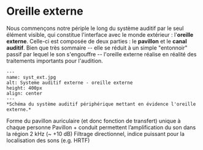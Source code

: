 
# Oreille externe

Nous commençons notre périple le long du système auditif par le seul élément visible, qui constitue l'interface avec le monde extérieur : l'**oreille externe**. Celle-ci est composée de deux parties : le **pavillon** et le **canal auditif**. Bien que très sommaire -- elle se réduit à un simple "entonnoir" passif par lequel le son s'engouffre -- l'oreille externe réalise en réalité des traitements importants pour l'audition.
 

```{figure} syst_ext_2.jpg
---
name: syst_ext.jpg
alt: Systeme auditif externe - oreille externe
height: 400px
align: center
---
*Schéma du système auditif périphérique mettant en évidence l'oreille externe.*
```

Forme du pavillon auriculaire (et donc fonction de transfert) unique à chaque personne
Pavillon + conduit permettent l’amplification du son dans la région 2 kHz (~ +10 dB)
Filtrage directionnel, indice puissant pour la localisation des sons (e.g. HRTF)

